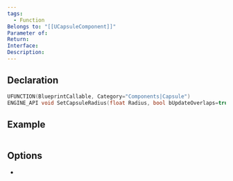 ```yaml
---
tags:
  - Function
Belongs to: "[[UCapsuleComponent]]"
Parameter of: 
Return: 
Interface: 
Description:
---
```


## Declaration

```cpp
UFUNCTION(BlueprintCallable, Category="Components|Capsule") 
ENGINE_API void SetCapsuleRadius(float Radius, bool bUpdateOverlaps=true);
```

## Example

```cpp
```

## Options
- 